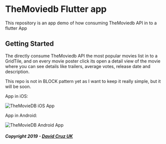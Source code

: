 # TheMoviedb Flutter app

This repository is an app demo of how consuming TheMoviedb API in to a flutter App

## Getting Started

The directly consume TheMoviedb API the most popular movies list in to a GridTile, 
and on every movie poster click its open a detail view of the movie where you can see details like
trailers, average votes, release date and description.

This repo is not in BLOCK pattern yet as I want to keep it really simple, but it will be soon.

App in iOS:

![TheMovieDB iOS App](ios-app.gif)

App in Android:

![TheMovieDB Android App](android-app.gif)

##### Copyright 2019 - [David Cruz UK](https://github.com/DavidCruzUK)
